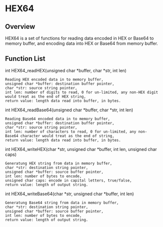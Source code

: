 # HEX64
## Overview
HEX64 is a set of functions for reading data encoded in HEX or Base64 to memory buffer, and encoding data into HEX or Base64 from memory buffer.
## Function List

int HEX64_readHEX(unsigned char *buffer, char *str, int len)
```
Reading HEX encoded data in to memory buffer,
unsigned char *buffer: destination buffer pointer,
char *str: source string pointer, 
int len: number of digits to read, 0 for un-limited, any non-HEX digit would treat as the end of HEX string,
return value: length data read into buffer, in bytes. 
```

int HEX64_readBase64(unsigned char *buffer, char *str, int len)
```
Reading Base64 encoded data in to memory buffer,
unsigned char *buffer: destination buffer pointer,
char *str: source string pointer, 
int len: number of characters to read, 0 for un-limited, any non-Base64 character would treat as the end of string,
return value: length data read into buffer, in bytes. 
```

int HEX64_writeHEX(char *str, unsigned char *buffer, int len, unsigned char caps)
```
Generatung HEX string from data in memory buffer,
char *str: destination string pointer, 
unsigned char *buffer: source buffer pointer,
int len: number of bytes to encode,
unsigned char caps: encode in capital letters, true/false,
return value: length of output string.
```

int HEX64_writeBase64(char *str, unsigned char *buffer, int len)
```
Generatung Base64 string from data in memory buffer,
char *str: destination string pointer, 
unsigned char *buffer: source buffer pointer,
int len: number of bytes to encode,
return value: length of output string.
```

